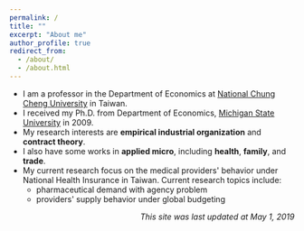 ```yaml
---
permalink: /
title: ""
excerpt: "About me"
author_profile: true
redirect_from:
  - /about/
  - /about.html
---
```


* I am a professor in the Department of Economics at [National Chung Cheng University](http://econ.ccu.edu.tw) in Taiwan.
* I received my Ph.D. from Department of Economics, [Michigan State University](http://econ.msu.edu) in 2009.
* My research interests are **empirical industrial organization** and **contract theory**.
* I also have some works in **applied micro**, including **health**, **family**, and **trade**.
* My current research focus on the medical providers' behavior under National Health Insurance in Taiwan. Current research topics include:
  * pharmaceutical demand with agency problem
  * providers' supply behavior under global budgeting

<div style="text-align:right"> <em>This site was last updated at May 1, 2019</em>

